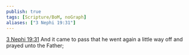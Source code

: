 ```yaml
---
publish: true
tags: [Scripture/BoM, noGraph]
aliases: ["3 Nephi 19:31"]
---
```

[3 Nephi 19:31](https://churchofjesuschrist.org/study/scriptures/bofm/3-ne/19?lang=eng&id=p31#p31) And it came to pass that he went again a little way off and prayed unto the Father;
